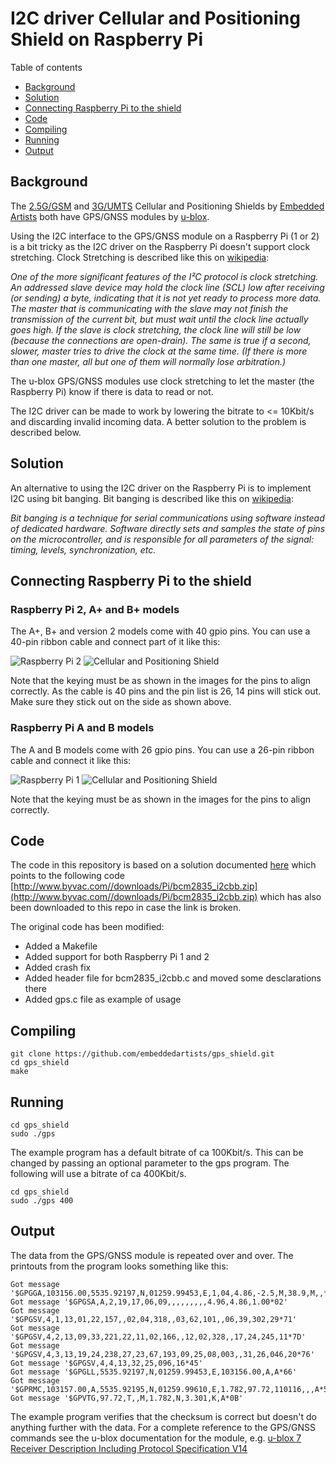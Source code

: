 # I2C driver Cellular and Positioning Shield on Raspberry Pi

Table of contents

* [Background](#background)
* [Solution](#solution)
* [Connecting Raspberry Pi to the shield](#connecting-raspberry-pi-to-the-shield)
* [Code](#code)
* [Compiling](#compiling)
* [Running](#running)
* [Output](#output)


## Background
The [2.5G/GSM](http://www.embeddedartists.com/products/acc/cell_pos_shield.php) and [3G/UMTS](http://www.embeddedartists.com/products/acc/cell_3g_pos_shield.php) Cellular and Positioning Shields by [Embedded Artists](http://www.embeddedartists.com/) both have GPS/GNSS modules by [u-blox](http://u-blox.com/).

Using the I2C interface to the GPS/GNSS module on a Raspberry Pi (1 or 2) is a bit tricky as the I2C driver on the Raspberry Pi doesn't support clock stretching. Clock Stretching is described like this on [wikipedia](https://en.wikipedia.org/wiki/I%C2%B2C#Clock_stretching_using_SCL):

*One of the more significant features of the I²C protocol is clock stretching. An addressed slave device may hold the clock line (SCL) low after receiving (or sending) a byte, indicating that it is not yet ready to process more data. The master that is communicating with the slave may not finish the transmission of the current bit, but must wait until the clock line actually goes high. If the slave is clock stretching, the clock line will still be low (because the connections are open-drain). The same is true if a second, slower, master tries to drive the clock at the same time. (If there is more than one master, all but one of them will normally lose arbitration.)*

The u-blox GPS/GNSS modules use clock stretching to let the master (the Raspberry Pi) know if there is data to read or not.

The I2C driver can be made to work by lowering the bitrate to <= 10Kbit/s and discarding invalid incoming data. A better solution to the problem is described below.

## Solution
An alternative to using the I2C driver on the Raspberry Pi is to implement I2C using bit banging. Bit banging is described like this on [wikipedia](https://en.wikipedia.org/wiki/Bit_banging):

*Bit banging is a technique for serial communications using software instead of dedicated hardware. Software directly sets and samples the state of pins on the microcontroller, and is responsible for all parameters of the signal: timing, levels, synchronization, etc.*

## Connecting Raspberry Pi to the shield
### Raspberry Pi 2, A+ and B+ models

The A+, B+ and version 2 models come with 40 gpio pins. You can use a 40-pin ribbon cable and connect part of it like this:

![Raspberry Pi 2](raspberrypi2.png "Raspberry Pi 2")
![Cellular and Positioning Shield](40_pin_connector.png "Cellular and Positioning Shield")

Note that the keying must be as shown in the images for the pins to align correctly. As the cable is 40 pins and the pin list is 26, 14 pins will stick out. Make sure they stick out on the side as shown above.

###  Raspberry Pi A and B models

The A and B models come with 26 gpio pins. You can use a 26-pin ribbon cable and connect it like this:

![Raspberry Pi 1](raspberrypi1.png "Raspberry Pi 1")
![Cellular and Positioning Shield](26_pin_connector.png "Cellular and Positioning Shield")

Note that the keying must be as shown in the images for the pins to align correctly.

## Code
The code in this repository is based on a solution documented [here](http://doc.byvac.com/index.php5?title=RPI_I2C) which points to the following code [http://www.byvac.com//downloads/Pi/bcm2835_i2cbb.zip](http://www.byvac.com//downloads/Pi/bcm2835_i2cbb.zip) which has also been downloaded to this repo in case the link is broken.

The original code has been modified:
* Added a Makefile
* Added support for both Raspberry Pi 1 and 2
* Added crash fix
* Added header file for bcm2835_i2cbb.c and moved some desclarations there
* Added gps.c file as example of usage
 
## Compiling

~~~~~
git clone https://github.com/embeddedartists/gps_shield.git
cd gps_shield
make
~~~~~

## Running

~~~~~
cd gps_shield
sudo ./gps
~~~~~

The example program has a default bitrate of ca 100Kbit/s. This can be changed by passing an optional parameter to the gps program. The following will use a bitrate of ca 400Kbit/s.

~~~~~
cd gps_shield
sudo ./gps 400
~~~~~

## Output

The data from the GPS/GNSS module is repeated over and over. The printouts from the program looks something like this:

~~~~~
Got message '$GPGGA,103156.00,5535.92197,N,01259.99453,E,1,04,4.86,-2.5,M,38.9,M,,*75'
Got message '$GPGSA,A,2,19,17,06,09,,,,,,,,,4.96,4.86,1.00*02'
Got message '$GPGSV,4,1,13,01,22,157,,02,04,318,,03,62,101,,06,39,302,29*71'
Got message '$GPGSV,4,2,13,09,33,221,22,11,02,166,,12,02,328,,17,24,245,11*7D'
Got message '$GPGSV,4,3,13,19,24,238,27,23,67,193,09,25,08,003,,31,26,046,20*76'
Got message '$GPGSV,4,4,13,32,25,096,16*45'
Got message '$GPGLL,5535.92197,N,01259.99453,E,103156.00,A,A*66'
Got message '$GPRMC,103157.00,A,5535.92195,N,01259.99610,E,1.782,97.72,110116,,,A*56'
Got message '$GPVTG,97.72,T,,M,1.782,N,3.301,K,A*0B'
~~~~~

The example program verifies that the checksum is correct but doesn't do anything further with the data. For a complete reference to the GPS/GNSS commands see the u-blox documentation for the module, e.g. [u-blox 7
Receiver Description
Including Protocol Specification V14](https://www.u-blox.com/sites/default/files/products/documents/u-blox7-V14_ReceiverDescrProtSpec_%28GPS.G7-SW-12001%29_Public.pdf)

